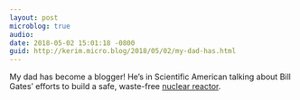 ```yaml
---
layout: post
microblog: true
audio: 
date: 2018-05-02 15:01:18 -0800
guid: http://kerim.micro.blog/2018/05/02/my-dad-has.html
---
```

My dad has become a blogger! He’s in Scientific American talking about Bill Gates’ efforts to build a safe, waste-free [nuclear reactor](https://blogs.scientificamerican.com/observations/bill-gates-in-search-of-nuclear-nirvana/).
